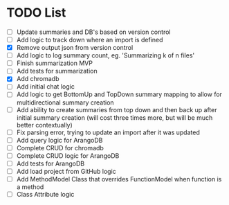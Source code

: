 # TODO List

-   [ ] Update summaries and DB's based on version control
-   [ ] Add logic to track down where an import is defined
-   [x] Remove output json from version control
-   [ ] Add logic to log summary count, eg. 'Summarizing k of n files'
-   [ ] Finish summarization MVP
-   [ ] Add tests for summarization
-   [x] Add chromadb
-   [ ] Add initial chat logic
-   [ ] Add logic to get BottomUp and TopDown summary mapping to allow for multidirectional summary creation
-   [ ] Add ability to create summaries from top down and then back up after initial summary creation (will cost three times more, but will be much better contextually)
-   [ ] Fix parsing error, trying to update an import after it was updated
-   [ ] Add query logic for ArangoDB
-   [ ] Complete CRUD for chromadb
-   [ ] Complete CRUD logic for ArangoDB
-   [ ] Add tests for ArangoDB
-   [ ] Add load project from GitHub logic
-   [ ] Add MethodModel Class that overrides FunctionModel when function is a method
-   [ ] Class Attribute logic
